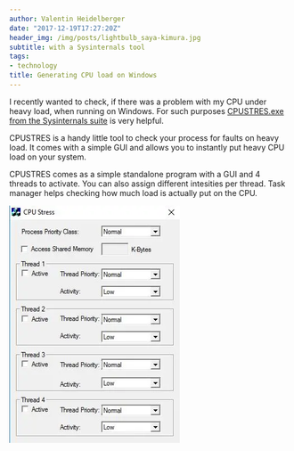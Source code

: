 ```yaml
---
author: Valentin Heidelberger
date: "2017-12-19T17:27:20Z"
header_img: /img/posts/lightbulb_saya-kimura.jpg
subtitle: with a Sysinternals tool
tags:
- technology
title: Generating CPU load on Windows
---
```

I recently wanted to check, if there was a problem with my CPU under heavy load, when running on Windows. For such purposes [CPUSTRES.exe from the Sysinternals suite](http://download.sysinternals.com/files/CPUSTRES.zip) is very helpful.

CPUSTRES is a handy little tool to check your process for faults on heavy load.
It comes with a simple GUI and allows you to instantly put heavy CPU load on your system.

CPUSTRES comes as a simple standalone program with a GUI and 4 threads to activate. You can also assign different intesities per thread. Task manager helps checking how much load is actually put on the CPU.

![CPUSTRES screenshot](/img/posts/cpustres.webp)
